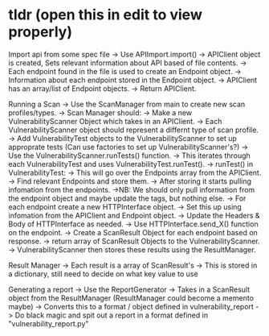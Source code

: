 # tldr (open this in edit to view properly)
Import api from some spec file
-> Use APIImport.import()
-> APIClient object is created, Sets relevant information about API based of file contents.
-> Each endpoint found in the file is used to create an Endpoint object.
-> Information about each endpoint stored in the Endpoint object.
-> APIClient has an array/list of Endpoint objects.
-> Return APIClient. 

Running a Scan
-> Use the ScanManager from main to create new scan profiles/types.
-> Scan Manager should:
-> Make a new VulnerabilityScanner Object which takes in an APIClient.
    -> Each VulnerabilityScanner object should represent a differnt type of scan profile.
-> Add VulnerabilityTest objects to the VulnerabilityScanner to set up approprate tests (Can use factories to set up VulnerabilityScanner's?)
-> Use the VulnerabilityScanner.runTests() function.
    -> This iterates through each VulnerabilityTest and uses VulnerabilityTest.runTest().
    -> runTest() in VulnerabilityTest:
        -> This will go over the Endpoints array from the APIClient.
        -> Find relevant Endpoints and store them.
        -> After storing it starts pulling infomation from the endpoints.
            ->NB: We should only pull information from the endpoint object and maybe update the tags, but nothing else.
        -> For each endpoint create a new HTTPInterface object.
            -> Set this up using infomation from the APIClient and Endpoint object.
            -> Update the Headers & Body of HTTPInterface as needed.
            -> Use HTTPInterface.send_X() function on the endpoint.
            -> Create a ScanResult Object for each endpoint based on response.
        -> return array of ScanResult Objects to the VulnerabilityScanner.
        -> VulnerabilityScanner then stores these results using the ResultManager.

Result Manager
-> Each result is a array of ScanResult's
-> This is stored in a dictionary, still need to decide on what key value to use


Generating a report
-> Use the ReportGenerator
-> Takes in a ScanResult object from the ResultManager (ResultManager could become a memento maybe)
-> Converts this to a format / object defined in vulnerability_report
-> Do black magic and spit out a report in a format defined in "vulnerability_report.py"
